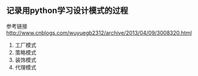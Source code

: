 ## 记录用python学习设计模式的过程

参考链接  http://www.cnblogs.com/wuyuegb2312/archive/2013/04/09/3008320.html

1. 工厂模式
2. 策略模式
3. 装饰模式
4. 代理模式